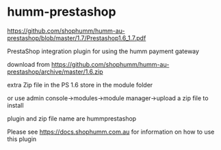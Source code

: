 # humm-prestashop

https://github.com/shophumm/humm-au-prestashop/blob/master/1.7/Prestashop1.6_1.7.pdf

PrestaShop integration plugin for using the humm payment gateway

download from https://github.com/shophumm/humm-au-prestashop/archive/master/1.6.zip

extra Zip file in the PS 1.6 store in the module folder

or use admin console->modules->module manager->upload a zip file to install

plugin and zip file name are hummprestashop

Please see https://docs.shophumm.com.au for information on how to use this plugin
